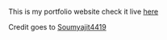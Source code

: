This is my portfolio website 
check it live [here](https://portfolio-liart-pi-89.vercel.app/)

Credit goes to  [Soumyajit4419](https://github.com/soumyajit4419/Portfolio)
